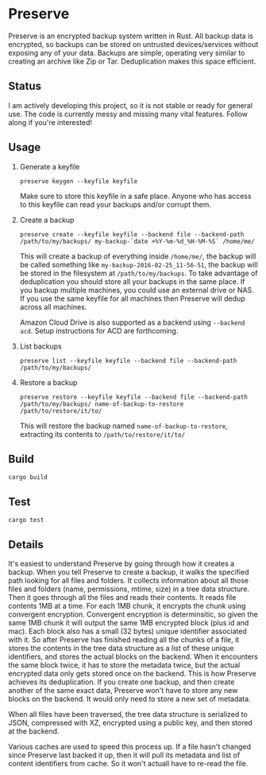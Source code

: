 # Preserve
Preserve is an encrypted backup system written in Rust.  All backup data is encrypted, so backups can be stored on untrusted devices/services without exposing any of your data.  Backups are simple, operating very similar to creating an archive like Zip or Tar.  Deduplication makes this space efficient.

## Status
I am actively developing this project, so it is not stable or ready for general use.  The code is currently messy and missing many vital features.  Follow along if you're interested!

## Usage

1. Generate a keyfile

   ```
   preserve keygen --keyfile keyfile
   ```

    Make sure to store this keyfile in a safe place.  Anyone who has access to this keyfile can read your backups and/or corrupt them.

2. Create a backup

   ```
   preserve create --keyfile keyfile --backend file --backend-path /path/to/my/backups/ my-backup-`date +%Y-%m-%d_%H-%M-%S` /home/me/
   ```

   This will create a backup of everything inside `/home/me/`, the backup will be called something like `my-backup-2016-02-25_11-56-51`, the backup will be stored in the filesystem at `/path/to/my/backups`.  To take advantage of deduplication you should store all your backups in the same place.  If you backup multiple machines, you could use an external drive or NAS.  If you use the same keyfile for all machines then Preserve will dedup across all machines.

   Amazon Cloud Drive is also supported as a backend using `--backend acd`.  Setup instructions for ACD are forthcoming.

3. List backups

   ```
   preserve list --keyfile keyfile --backend file --backend-path /path/to/my/backups/
   ```

3. Restore a backup

   ```
   preserve restore --keyfile keyfile --backend file --backend-path /path/to/my/backups/ name-of-backup-to-restore /path/to/restore/it/to/
   ```

   This will restore the backup named `name-of-backup-to-restore`, extracting its contents to `/path/to/restore/it/to/`

## Build
```
cargo build
```

## Test
```
cargo test
```

## Details
It's easiest to understand Preserve by going through how it creates a backup.  When you tell Preserve to create a backup, it walks the specified path looking for all files and folders.  It collects information about all those files and folders (name, permissions, mtime, size) in a tree data structure.  Then it goes through all the files and reads their contents.  It reads file contents 1MB at a time.  For each 1MB chunk, it encrypts the chunk using convergent encryption.  Convergent encryption is determinsitic, so given the same 1MB chunk it will output the same 1MB encrypted block (plus id and mac).  Each block also has a small (32 bytes) unique identifier associated with it.  So after Preserve has finished reading all the chunks of a file, it stores the contents in the tree data structure as a list of these unique identifiers, and stores the actual blocks on the backend.  When it encounters the same block twice, it has to store the metadata twice, but the actual encrypted data only gets stored once on the backend.  This is how Preserve achieves its deduplication.  If you create one backup, and then create another of the same exact data, Preserve won't have to store any new blocks on the backend.  It would only need to store a new set of metadata.

When all files have been traversed, the tree data structure is serialized to JSON, compressed with XZ, encrypted using a public key, and then stored at the backend.

Various caches are used to speed this process up.  If a file hasn't changed since Preserve last backed it up, then it will pull its metadata and list of content identifiers from cache.  So it won't actuall have to re-read the file.
